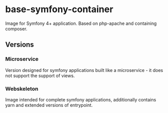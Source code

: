 # base-symfony-container
Image for Symfony 4+ application. Based on php-apache and containing composer.

## Versions

### Microservice

Version designed for symfony applications built like a microservice - it does not support the support of views.

### Webskeleton

Image intended for complete symfony applications, additionally contains yarn and extended versions of entrypoint.